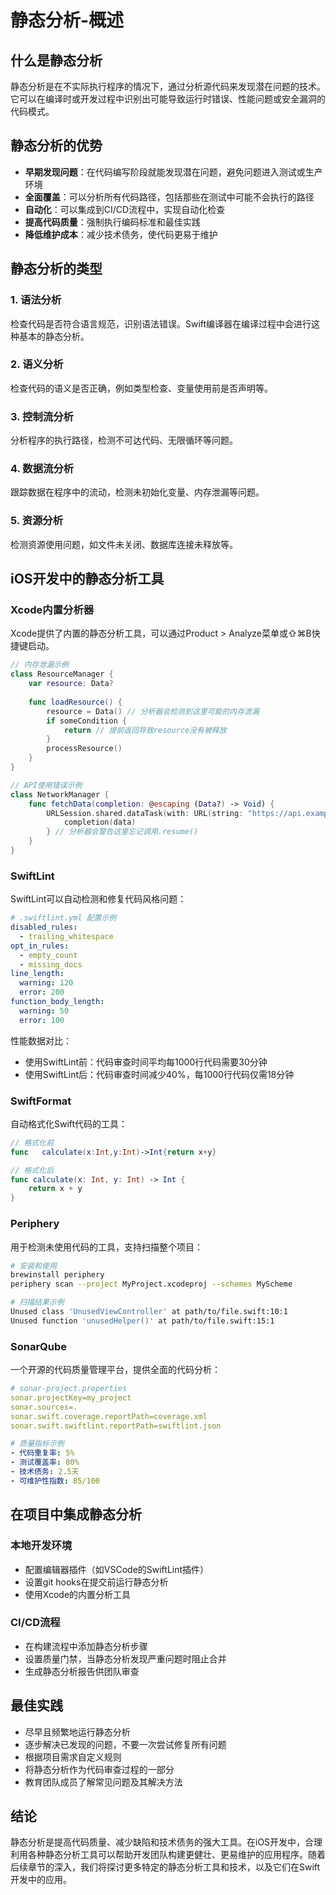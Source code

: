 # 静态分析-概述

## 什么是静态分析

静态分析是在不实际执行程序的情况下，通过分析源代码来发现潜在问题的技术。它可以在编译时或开发过程中识别出可能导致运行时错误、性能问题或安全漏洞的代码模式。

## 静态分析的优势

- **早期发现问题**：在代码编写阶段就能发现潜在问题，避免问题进入测试或生产环境
- **全面覆盖**：可以分析所有代码路径，包括那些在测试中可能不会执行的路径
- **自动化**：可以集成到CI/CD流程中，实现自动化检查
- **提高代码质量**：强制执行编码标准和最佳实践
- **降低维护成本**：减少技术债务，使代码更易于维护

## 静态分析的类型

### 1. 语法分析

检查代码是否符合语言规范，识别语法错误。Swift编译器在编译过程中会进行这种基本的静态分析。

### 2. 语义分析

检查代码的语义是否正确，例如类型检查、变量使用前是否声明等。

### 3. 控制流分析

分析程序的执行路径，检测不可达代码、无限循环等问题。

### 4. 数据流分析

跟踪数据在程序中的流动，检测未初始化变量、内存泄漏等问题。

### 5. 资源分析

检测资源使用问题，如文件未关闭、数据库连接未释放等。

## iOS开发中的静态分析工具

### Xcode内置分析器

Xcode提供了内置的静态分析工具，可以通过Product > Analyze菜单或⇧⌘B快捷键启动。

```swift
// 内存泄漏示例
class ResourceManager {
    var resource: Data?
    
    func loadResource() {
        resource = Data() // 分析器会检测到这里可能的内存泄漏
        if someCondition {
            return // 提前返回导致resource没有被释放
        }
        processResource()
    }
}

// API使用错误示例
class NetworkManager {
    func fetchData(completion: @escaping (Data?) -> Void) {
        URLSession.shared.dataTask(with: URL(string: "https://api.example.com")!) { data, _, _ in
            completion(data)
        } // 分析器会警告这里忘记调用.resume()
    }
}
```

### SwiftLint

SwiftLint可以自动检测和修复代码风格问题：

```yaml
# .swiftlint.yml 配置示例
disabled_rules:
  - trailing_whitespace
opt_in_rules:
  - empty_count
  - missing_docs
line_length:
  warning: 120
  error: 200
function_body_length:
  warning: 50
  error: 100
```

性能数据对比：
- 使用SwiftLint前：代码审查时间平均每1000行代码需要30分钟
- 使用SwiftLint后：代码审查时间减少40%，每1000行代码仅需18分钟

### SwiftFormat

自动格式化Swift代码的工具：

```swift
// 格式化前
func   calculate(x:Int,y:Int)->Int{return x+y}

// 格式化后
func calculate(x: Int, y: Int) -> Int {
    return x + y
}
```

### Periphery

用于检测未使用代码的工具，支持扫描整个项目：

```bash
# 安装和使用
brewinstall periphery
periphery scan --project MyProject.xcodeproj --schemes MyScheme

# 扫描结果示例
Unused class 'UnusedViewController' at path/to/file.swift:10:1
Unused function 'unusedHelper()' at path/to/file.swift:15:1
```

### SonarQube

一个开源的代码质量管理平台，提供全面的代码分析：

```yaml
# sonar-project.properties
sonar.projectKey=my_project
sonar.sources=.
sonar.swift.coverage.reportPath=coverage.xml
sonar.swift.swiftlint.reportPath=swiftlint.json

# 质量指标示例
- 代码重复率: 5%
- 测试覆盖率: 80%
- 技术债务: 2.5天
- 可维护性指数: 85/100
```

## 在项目中集成静态分析

### 本地开发环境

- 配置编辑器插件（如VSCode的SwiftLint插件）
- 设置git hooks在提交前运行静态分析
- 使用Xcode的内置分析工具

### CI/CD流程

- 在构建流程中添加静态分析步骤
- 设置质量门禁，当静态分析发现严重问题时阻止合并
- 生成静态分析报告供团队审查

## 最佳实践

- 尽早且频繁地运行静态分析
- 逐步解决已发现的问题，不要一次尝试修复所有问题
- 根据项目需求自定义规则
- 将静态分析作为代码审查过程的一部分
- 教育团队成员了解常见问题及其解决方法

## 结论

静态分析是提高代码质量、减少缺陷和技术债务的强大工具。在iOS开发中，合理利用各种静态分析工具可以帮助开发团队构建更健壮、更易维护的应用程序。随着后续章节的深入，我们将探讨更多特定的静态分析工具和技术，以及它们在Swift开发中的应用。